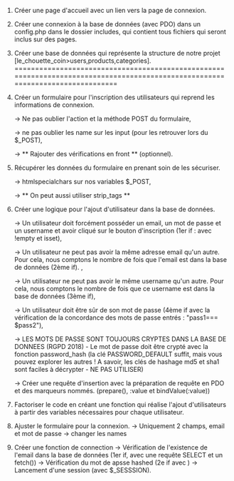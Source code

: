 1. Créer une page d'accueil avec un lien vers la page de connexion.

2. Créer une connexion à la base de données (avec PDO) dans un config.php dans le dossier includes, qui contient tous fichiers qui seront inclus sur des pages.

3. Créer une base de données qui représente la structure de notre projet [le_chouette_coin>users,products,categories].
===============================================================================================================================
4. Créer un formulaire pour l'inscription des utilisateurs qui reprend les informations de connexion.

    -> Ne pas oublier l'action et la méthode POST du formulaire,

    -> ne pas oublier les name sur les input (pour les retrouver lors du $_POST),

    -> ** Rajouter des vérifications en front ** (optionnel).

5. Récupérer les données du formulaire en prenant soin de les sécuriser.

    -> htmlspecialchars sur nos variables $_POST,

    -> ** On peut aussi utiliser strip_tags **

6. Créer une logique pour l'ajout d'utilisateur dans la base de données.

    -> Un utilisateur doit forcément posséder un email, un mot de passe et un username et avoir cliqué sur le bouton d'inscription (1er if : avec !empty et isset),

    -> Un utilisateur ne peut pas avoir la même adresse email qu'un autre. Pour cela, nous comptons le nombre de fois que l'email est dans la base de données (2ème if). ,

    -> Un utilisateur ne peut pas avoir le même username qu'un autre. Pour cela, nous comptons le nombre de fois que ce username est dans la base de données (3ème if),

    -> Un utilisateur doit être sûr de son mot de passe (4ème if avec la vérification de la concordance des mots de passe entrés : "pass1=== $pass2"),

    -> LES MOTS DE PASSE SONT TOUJOURS CRYPTES DANS LA BASE DE DONNEES (RGPD 2018) - Le mot de passe doit être crypté avec la fonction password_hash (la clé PASSWORD_DEFAULT suffit, mais vous pouvez explorer les autres ! A savoir, les clés de hashage md5 et sha1 sont faciles à décrypter - NE PAS UTILISER)

    -> Créer une requête d'insertion avec la préparation de requête en PDO et des marqueurs nommés. (prepare(), :value et bindValue(:value))

7. Factoriser le code en créant une fonction qui réalise l'ajout d'utilisateurs à partir des variables nécessaires pour chaque utilisateur.
8. Ajuster le formulaire pour la connexion.
    -> Uniquement 2 champs, email et mot de passe
    -> changer les names
9. Créer une fonction de connection
    -> Vérification de l'existence de l'email dans la base de données (1er if, avec une requête SELECT et un fetch())
    -> Vérification du mot de apsse hashed (2e if avec )
    -> Lancement d'une session (avec $_SESSSION).
